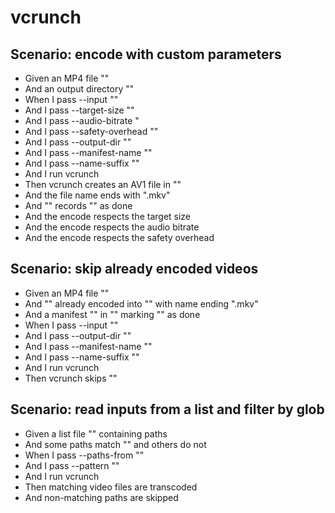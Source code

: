 # vcrunch

## Scenario: encode with custom parameters
* Given an MP4 file "<src>"
* And an output directory "<out>"
* When I pass --input "<src>"
* And I pass --target-size "<size>"
* And I pass --audio-bitrate "<audio>"
* And I pass --safety-overhead "<overhead>"
* And I pass --output-dir "<out>"
* And I pass --manifest-name "<manifest>"
* And I pass --name-suffix "<suffix>"
* And I run vcrunch
* Then vcrunch creates an AV1 file in "<out>"
* And the file name ends with "<suffix>.mkv"
* And "<manifest>" records "<src>" as done
* And the encode respects the target size
* And the encode respects the audio bitrate
* And the encode respects the safety overhead

## Scenario: skip already encoded videos
* Given an MP4 file "<src>"
* And "<src>" already encoded into "<out>" with name ending "<suffix>.mkv"
* And a manifest "<manifest>" in "<out>" marking "<src>" as done
* When I pass --input "<src>"
* And I pass --output-dir "<out>"
* And I pass --manifest-name "<manifest>"
* And I pass --name-suffix "<suffix>"
* And I run vcrunch
* Then vcrunch skips "<src>"

## Scenario: read inputs from a list and filter by glob
* Given a list file "<list>" containing paths
* And some paths match "<pattern>" and others do not
* When I pass --paths-from "<list>"
* And I pass --pattern "<pattern>"
* And I run vcrunch
* Then matching video files are transcoded
* And non-matching paths are skipped
